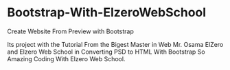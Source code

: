 # Bootstrap-With-ElzeroWebSchool
Create Website From Preview with Bootstrap

Its project with the Tutorial From the Bigest Master in Web Mr. Osama ElZero and Elzero Web School in Converting PSD to HTML With Bootstrap
So Amazing Coding With Elzero Web School.
